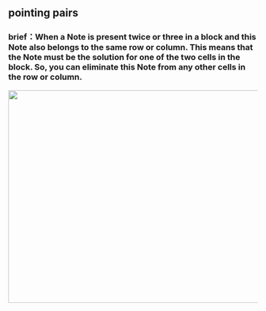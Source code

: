 ## pointing pairs    
### brief：When a Note is present twice or three in a block and this Note also belongs to the same row or column. This means that the Note must be the solution for one of the two cells in the block. So, you can eliminate this Note from any other cells in the row or column.     
<img src="docs/picture/_EN.png" width="550" height="430" >